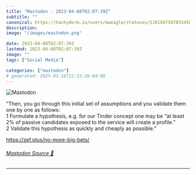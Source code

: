 ```yaml
---
title: "Mastodon - 2023-04-08T02:07:39Z"
subtitle: ""
canonical: https://hachyderm.io/users/mweagle/statuses/110160750785545861
description:
image: "/images/mastodon.png"

date: 2023-04-08T02:07:39Z
lastmod: 2023-04-08T02:07:39Z
image: ""
tags: ["Social Media"]

categories: ["mastodon"]
# generated: 2025-03-16T12:33:30-04:00
---
```

![Mastodon](/images/mastodon.png)

<p>“Then, you go through this initial set of assumptions and you validate them one by one as follows:<br />	1	Formulate a hypothesis, e.g. for our Tinder concept one may be “at least 2% of passive candidates exposed to the service will create a profile.”<br />	2	Validate this hypothesis as quickly and cheaply as possible.”</p><p><a href="https://zef.plus/no-more-big-bets/" target="_blank" rel="nofollow noopener noreferrer" translate="no"><span class="invisible">https://</span><span class="">zef.plus/no-more-big-bets/</span><span class="invisible"></span></a></p>


###### [Mastodon Source 🐘](https://hachyderm.io/@mweagle/110160750785545861)

___
